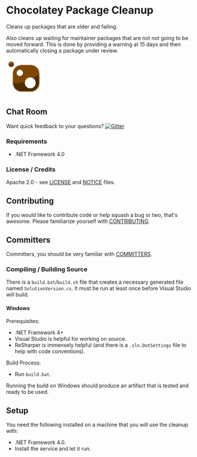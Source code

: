 # Chocolatey Package Cleanup

Cleans up packages that are older and failing.

Also cleans up waiting for maintainer packages that are not not going to be moved forward. This is done by providing a warning at 15 days and then automatically closing a package under review.

![Chocolatey Logo](https://github.com/chocolatey/chocolatey/raw/master/docs/logo/chocolateyicon.gif "Chocolatey")

## Chat Room

Want quick feedback to your questions? [![Gitter](https://badges.gitter.im/Join%20Chat.svg)](https://gitter.im/chocolatey/choco?utm_source=badge&utm_medium=badge&utm_campaign=pr-badge&utm_content=badge)

### Requirements
* .NET Framework 4.0

### License / Credits
Apache 2.0 - see [LICENSE](https://github.com/chocolatey/package-cleanup/blob/master/LICENSE) and [NOTICE](https://github.com/chocolatey/package-cleanup/blob/master/NOTICE) files.

## Contributing

If you would like to contribute code or help squash a bug or two, that's awesome. Please familiarize yourself with [CONTRIBUTING](https://github.com/chocolatey/package-cleanup/blob/master/CONTRIBUTING.md).

## Committers

Committers, you should be very familiar with [COMMITTERS](https://github.com/chocolatey/package-cleanup/blob/master/COMMITTERS.md).

### Compiling / Building Source

There is a `build.bat`/`build.sh` file that creates a necessary generated file named `SolutionVersion.cs`. It must be run at least once before Visual Studio will build.

#### Windows

Prerequisites:

 * .NET Framework 4+
 * Visual Studio is helpful for working on source.
 * ReSharper is immensely helpful (and there is a `.sln.DotSettings` file to help with code conventions).

Build Process:

 * Run `build.bat`.

Running the build on Windows should produce an artifact that is tested and ready to be used.


## Setup

You need the following installed on a machine that you will use the cleanup with:

* .NET Framework 4.0.
* Install the service and let it run.
